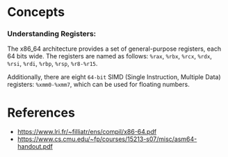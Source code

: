 
# Concepts

### Understanding Registers:

The x86_64 architecture provides a set of general-purpose registers, each 64 bits wide. The registers are named as follows: `%rax`, `%rbx`, `%rcx`, `%rdx`, `%rsi`, `%rdi`, `%rbp`, `%rsp`, `%r8-%r15`.

Additionally, there are eight `64-bit` SIMD (Single Instruction, Multiple Data) registers: `%xmm0-%xmm7`, which can be used for floating numbers.

# References

- https://www.lri.fr/~filliatr/ens/compil/x86-64.pdf
- https://www.cs.cmu.edu/~fp/courses/15213-s07/misc/asm64-handout.pdf